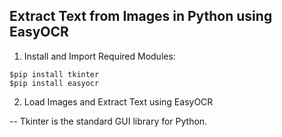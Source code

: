 ## Extract Text from Images in Python using EasyOCR

1. Install and Import Required Modules:

```
$pip install tkinter
$pip install easyocr
```
2. Load Images and Extract Text using EasyOCR

-- Tkinter is the standard GUI library for Python.
